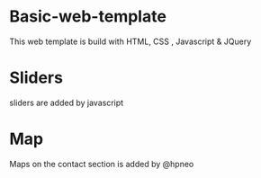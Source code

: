 # Basic-web-template
This web template is build with HTML, CSS , Javascript &amp; JQuery
# Sliders
sliders are added by javascript 
# Map
Maps on the contact section is added by @hpneo
